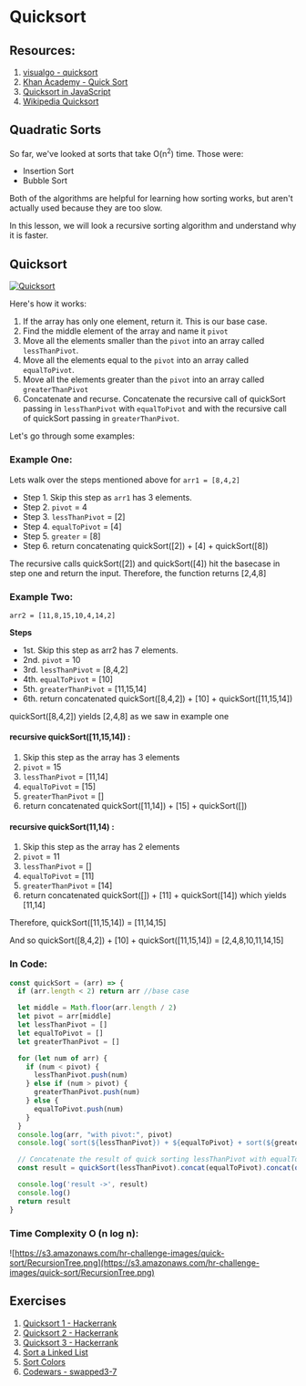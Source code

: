 # Quicksort


## Resources:

1. [visualgo - quicksort](https://visualgo.net/en/sorting?slide=11)
2. [Khan Academy - Quick Sort](https://www.khanacademy.org/computing/computer-science/algorithms/quick-sort/a/overview-of-quicksort)
3. [Quicksort in JavaScript](https://humanwhocodes.com/blog/2012/11/27/computer-science-in-javascript-quicksort/)
4. [Wikipedia Quicksort](https://en.wikipedia.org/wiki/Quicksort)

## Quadratic Sorts

So far, we've looked at sorts that take O(n<sup>2</sup>) time.  Those were:

- Insertion Sort
- Bubble Sort

Both of the algorithms are helpful for learning how sorting works, but aren't actually used because they are too slow.

In this lesson, we will look a recursive sorting algorithm and understand why it is faster.


## Quicksort

[![Quicksort](http://img.youtube.com/vi/8hEyhs3OV1w/0.jpg)](https://www.youtube.com/watch?v=8hEyhs3OV1w)


Here's how it works:


1. If the array has only one element, return it. This is our base case.
2. Find the middle element of the array and name it `pivot`
3. Move all the elements smaller than the `pivot` into an array called `lessThanPivot`.
4. Move all the elements equal to the `pivot` into an array called `equalToPivot`.
5. Move all the elements greater than the `pivot` into an array called `greaterThanPivot`
6. Concatenate and recurse. Concatenate the recursive call of quickSort passing in `lessThanPivot` with `equalToPivot` and with the recursive call of quickSort passing in `greaterThanPivot`. 

Let's go through some examples:

### Example One:

Lets walk over the steps mentioned above for `arr1 = [8,4,2]`

* Step 1. Skip this step as `arr1` has 3 elements.
* Step 2. `pivot` = 4
* Step 3. `lessThanPivot` = [2]
* Step 4. `equalToPivot` = [4]
* Step 5. `greater` = [8]
* Step 6. return concatenating quickSort([2]) + [4] + quickSort([8])

The recursive calls quickSort([2]) and quickSort([4]) hit the basecase in step one and return the input. Therefore, the function returns [2,4,8]

### Example Two:

`arr2 = [11,8,15,10,4,14,2]`

**Steps**
* 1st. Skip this step as arr2 has 7 elements.
* 2nd. `pivot` = 10
* 3rd. `lessThanPivot` = [8,4,2]
* 4th. `equalToPivot` = [10]
* 5th. `greaterThanPivot` = [11,15,14]
* 6th. return concatenated quickSort([8,4,2]) + [10] + quickSort([11,15,14])

quickSort([8,4,2]) yields [2,4,8] as we saw in example one

#### recursive quickSort([11,15,14]) :

  1. Skip this step as the array has 3 elements
  2. `pivot` = 15
  3. `lessThanPivot` = [11,14]
  4. `equalToPivot` = [15]
  5. `greaterThanPivot` = []
  6. return concatenated quickSort([11,14]) + [15] + quickSort([])

#### recursive quickSort(11,14) :

  1. Skip this step as the array has 2 elements
  2. `pivot` = 11
  3. `lessThanPivot` = []
  4. `equalToPivot` = [11]
  5. `greaterThanPivot` = [14]
  6. return concatenated quickSort([]) + [11] + quickSort([14]) which yields [11,14]

Therefore, quickSort([11,15,14]) = [11,14,15]

And so quickSort([8,4,2]) + [10] + quickSort([11,15,14]) = [2,4,8,10,11,14,15]


### In Code:

```js
const quickSort = (arr) => {
  if (arr.length < 2) return arr //base case

  let middle = Math.floor(arr.length / 2)
  let pivot = arr[middle]
  let lessThanPivot = []
  let equalToPivot = []
  let greaterThanPivot = []

  for (let num of arr) {
    if (num < pivot) {
      lessThanPivot.push(num)
    } else if (num > pivot) {
      greaterThanPivot.push(num)
    } else {
      equalToPivot.push(num)
    }
  }
  console.log(arr, "with pivot:", pivot)
  console.log(`sort(${lessThanPivot}) + ${equalToPivot} + sort(${greaterThanPivot})`)

  // Concatenate the result of quick sorting lessThanPivot with equalToPivot with the result of quick sorting greaterThanPivot
  const result = quickSort(lessThanPivot).concat(equalToPivot).concat(quickSort(greaterThanPivot)) //recursive call

  console.log('result ->', result)
  console.log()
  return result
}
```

### Time Complexity O (n log n):

![https://s3.amazonaws.com/hr-challenge-images/quick-sort/RecursionTree.png](https://s3.amazonaws.com/hr-challenge-images/quick-sort/RecursionTree.png)


## Exercises

1. [Quicksort 1 - Hackerrank](https://www.hackerrank.com/challenges/quicksort1/problem)
2. [Quicksort 2 - Hackerrank](https://www.hackerrank.com/challenges/quicksort2/problem)
3. [Quicksort 3 - Hackerrank](https://www.hackerrank.com/challenges/quicksort3/problem)
4. [Sort a Linked List](https://leetcode.com/problems/sort-list/description/)
5. [Sort Colors](https://leetcode.com/problems/sort-colors/description/)
6. [Codewars - swapped3-7](https://www.codewars.com/kata/sorting-on-planet-twisted-3-7)
